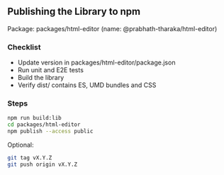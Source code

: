 ## Publishing the Library to npm

Package: packages/html-editor (name: @prabhath-tharaka/html-editor)

### Checklist
- Update version in packages/html-editor/package.json
- Run unit and E2E tests
- Build the library
- Verify dist/ contains ES, UMD bundles and CSS

### Steps
```bash
npm run build:lib
cd packages/html-editor
npm publish --access public
```

Optional:
```bash
git tag vX.Y.Z
git push origin vX.Y.Z
```
